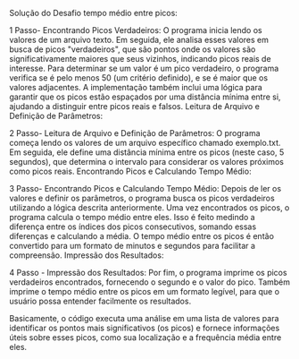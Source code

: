 Solução do Desafio tempo médio entre picos:

1 Passo- Encontrando Picos Verdadeiros:
O programa inicia lendo os valores de um arquivo texto.
Em seguida, ele analisa esses valores em busca de picos "verdadeiros", que são pontos onde os valores são significativamente maiores que seus vizinhos, indicando picos reais de interesse.
Para determinar se um valor é um pico verdadeiro, o programa verifica se é pelo menos 50 (um critério definido), e se é maior que os valores adjacentes.
A implementação também inclui uma lógica para garantir que os picos estão espaçados por uma distância mínima entre si, ajudando a distinguir entre picos reais e falsos.
Leitura de Arquivo e Definição de Parâmetros:

2 Passo- Leitura de Arquivo e Definição de Parâmetros:
O programa começa lendo os valores de um arquivo específico chamado exemplo.txt.
Em seguida, ele define uma distância mínima entre os picos (neste caso, 5 segundos), que determina o intervalo para considerar os valores próximos como picos reais.
Encontrando Picos e Calculando Tempo Médio:

3 Passo- Encontrando Picos e Calculando Tempo Médio:
Depois de ler os valores e definir os parâmetros, o programa busca os picos verdadeiros utilizando a lógica descrita anteriormente.
Uma vez encontrados os picos, o programa calcula o tempo médio entre eles. Isso é feito medindo a diferença entre os índices dos picos consecutivos, somando essas diferenças e calculando a média.
O tempo médio entre os picos é então convertido para um formato de minutos e segundos para facilitar a compreensão.
Impressão dos Resultados:

4 Passo - Impressão dos Resultados:
Por fim, o programa imprime os picos verdadeiros encontrados, fornecendo o segundo e o valor do pico.
Também imprime o tempo médio entre os picos em um formato legível, para que o usuário possa entender facilmente os resultados.

Basicamente, o código executa uma análise em uma lista de valores para identificar os pontos mais significativos (os picos) e fornece informações úteis sobre esses picos,
como sua localização e a frequência média entre eles.
